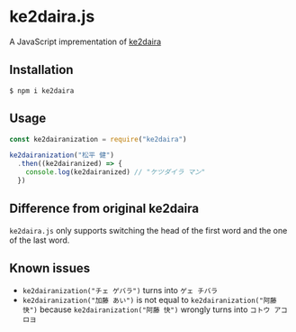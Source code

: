# ke2daira.js

A JavaScript imprementation of [ke2daira](https://github.com/ryuichiueda/ke2daira)

## Installation

```
$ npm i ke2daira
```

## Usage

```js
const ke2dairanization = require("ke2daira")

ke2dairanization("松平 健")
  .then((ke2dairanized) => {
    console.log(ke2dairanized) // "ケツダイラ マン"
  })
```

## Difference from original ke2daira

`ke2daira.js` only supports switching the head of the first word and the one of the last word.

## Known issues

- `ke2dairanization("チェ ゲバラ")` turns into `ゲェ チバラ`
- `ke2dairanization("加藤 あい")` is not equal to `ke2dairanization("阿藤 快")` because `ke2dairanization("阿藤 快")` wrongly turns into `コトウ アコロヨ`
